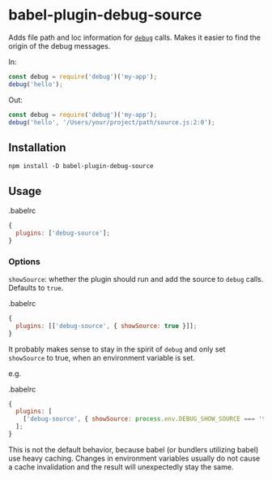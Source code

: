 # babel-plugin-debug-source

Adds file path and loc information for [`debug`](https://www.npmjs.com/package/debug) calls.
Makes it easier to find the origin of the debug messages.

In:

```js
const debug = require('debug')('my-app');
debug('hello');
```

Out:

```js
const debug = require('debug')('my-app');
debug('hello', '/Users/your/project/path/source.js:2:0');
```

## Installation

```
npm install -D babel-plugin-debug-source
```

## Usage

.babelrc

```js
{
  plugins: ['debug-source'];
}
```

### Options

`showSource`: whether the plugin should run and add the source to `debug` calls. Defaults to `true`.

.babelrc

```js
{
  plugins: [['debug-source', { showSource: true }]];
}
```

It probably makes sense to stay in the spirit of `debug` and only set `showSource` to true, when an environment variable is set.

e.g.

.babelrc

```js
{
  plugins: [
    ['debug-source', { showSource: process.env.DEBUG_SHOW_SOURCE === 'true' }]
  ];
}
```

This is not the default behavior, because babel (or bundlers utilizing babel) use heavy caching. Changes in environment variables usually do not cause a cache invalidation and the result will unexpectedly stay the same.
